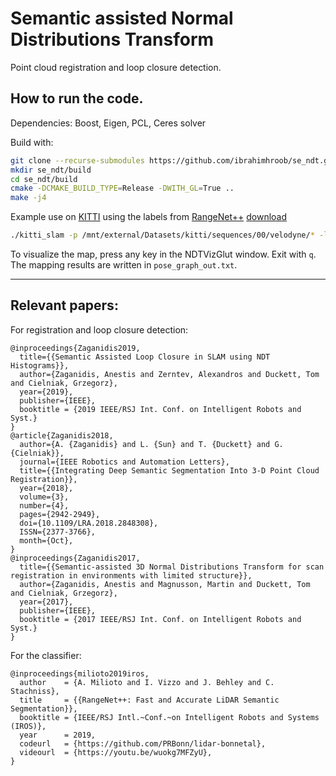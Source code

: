 # Semantic assisted Normal Distributions Transform 
Point cloud registration and loop closure detection.

## How to run the code.
Dependencies: Boost, Eigen, PCL, Ceres solver

Build with:
```bash
git clone --recurse-submodules https://github.com/ibrahimhroob/se_ndt.git
mkdir se_ndt/build
cd se_ndt/build
cmake -DCMAKE_BUILD_TYPE=Release -DWITH_GL=True ..
make -j4
```

Example use on [KITTI](http://www.cvlibs.net/download.php?file=data_odometry_velodyne.zip) using the labels from [RangeNet++](http://www.ipb.uni-bonn.de/wp-content/papercite-data/pdf/milioto2019iros.pdf) [download](http://www.ipb.uni-bonn.de/html/projects/bonnetal/lidar/semantic/predictions/darknet53-knn.tar.gz)
```bash
./kitti_slam -p /mnt/external/Datasets/kitti/sequences/00/velodyne/* -l /mnt/external/Datasets/kitti/darknet53-knn/darknet53-knn/sequences/00/predictions/* -v
```
To visualize the map, press any key in the NDTVizGlut window. Exit with `q`.
The mapping results are written in `pose_graph_out.txt`.

-----
## Relevant papers:
For registration and loop closure detection:
```
@inproceedings{Zaganidis2019,
  title={{Semantic Assisted Loop Closure in SLAM using NDT Histograms}},
  author={Zaganidis, Anestis and Zerntev, Alexandros and Duckett, Tom and Cielniak, Grzegorz},
  year={2019},
  publisher={IEEE},
  booktitle = {2019 IEEE/RSJ Int. Conf. on Intelligent Robots and Syst.}
}
@article{Zaganidis2018,
  author={A. {Zaganidis} and L. {Sun} and T. {Duckett} and G. {Cielniak}},
  journal={IEEE Robotics and Automation Letters},
  title={{Integrating Deep Semantic Segmentation Into 3-D Point Cloud Registration}},
  year={2018},
  volume={3},
  number={4},
  pages={2942-2949},
  doi={10.1109/LRA.2018.2848308},
  ISSN={2377-3766},
  month={Oct},
}
@inproceedings{Zaganidis2017,
  title={{Semantic-assisted 3D Normal Distributions Transform for scan registration in environments with limited structure}},
  author={Zaganidis, Anestis and Magnusson, Martin and Duckett, Tom and Cielniak, Grzegorz},
  year={2017},
  publisher={IEEE},
  booktitle = {2017 IEEE/RSJ Int. Conf. on Intelligent Robots and Syst.}
}
```
For the classifier:
```
@inproceedings{milioto2019iros,
  author    = {A. Milioto and I. Vizzo and J. Behley and C. Stachniss},
  title     = {{RangeNet++: Fast and Accurate LiDAR Semantic Segmentation}},
  booktitle = {IEEE/RSJ Intl.~Conf.~on Intelligent Robots and Systems (IROS)},
  year      = 2019,
  codeurl   = {https://github.com/PRBonn/lidar-bonnetal},
  videourl  = {https://youtu.be/wuokg7MFZyU},
}
```
